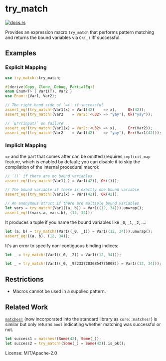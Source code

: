 # try_match

[<img src="https://docs.rs/try_match/badge.svg" alt="docs.rs">](https://docs.rs/try_match/)

Provides an expression macro `try_match` that performs pattern
matching and returns the bound variables via `Ok(_)` iff successful.

## Examples

### Explicit Mapping

```rust
use try_match::try_match;

#[derive(Copy, Clone, Debug, PartialEq)]
enum Enum<T> { Var1(T), Var2 }
use Enum::{Var1, Var2};

// The right-hand side of `=>` if successful
assert_eq!(try_match!(Var1(x) = Var1(42)    => x),     Ok(42));
assert_eq!(try_match!(Var2    = Var2::<u32> => "yay"), Ok("yay"));

// `Err(input)` on failure
assert_eq!(try_match!(Var1(x) = Var2::<u32> => x),     Err(Var2));
assert_eq!(try_match!(Var2    = Var1(42)    => "yay"), Err(Var1(42)));
```

### Implicit Mapping

`=>` and the part that comes after can be omitted (requires `implicit_map`
feature, which is enabled by default; you can disable it to skip the
compilation of the internal procedural macro):

```rust
// `()` if there are no bound variables
assert_eq!(try_match!(Var1(_) = Var1(42)), Ok(()));

// The bound variable if there is exactly one bound variable
assert_eq!(try_match!(Var1(x) = Var1(42)), Ok(42));

// An anonymous struct if there are multiple bound variables
let vars = try_match!(Var1((a, b)) = Var1((12, 34))).unwrap();
assert_eq!((vars.a, vars.b), (12, 34));
```

It produces a tuple if you name the bound variables like `_0`, `_1`, `_2`,
...:

```rust
let (a, b) = try_match!(Var1((_0, _1)) = Var1((12, 34))).unwrap();
assert_eq!((a, b), (12, 34));
```

It's an error to specify non-contiguous binding indices:

```rust
let _ = try_match!(Var1((_0, _2)) = Var1((12, 34)));
```

```rust
let _ = try_match!(Var1((_0, _9223372036854775808)) = Var1((12, 34)));
```

## Restrictions

 - Macros cannot be used in a supplied pattern.

## Related Work

[`matches!`][] (now incorporated into the standard library as
`core::matches!`) is similar but only returns `bool` indicating whether
matching was successful or not.

```rust
let success1 = matches!(Some(42), Some(_));
let success2 = try_match!(Some(_) = Some(42)).is_ok();
```

[`matches!`]: https://crates.io/crates/matches


License: MIT/Apache-2.0
